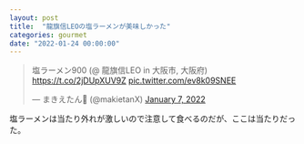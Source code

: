 ```yaml
---
layout: post
title:  "龍旗信LEOの塩ラーメンが美味しかった"
categories: gourmet
date: "2022-01-24 00:00:00"
---
```


<blockquote class="twitter-tweet tw-align-center"><p lang="ja" dir="ltr">塩ラーメン900 (@ 龍旗信LEO in 大阪市, 大阪府) <a href="https://t.co/2jDUpXUV9Z">https://t.co/2jDUpXUV9Z</a> <a href="https://t.co/ev8k09SNEE">pic.twitter.com/ev8k09SNEE</a></p>&mdash; まきえたん🥦 (@makietanX) <a href="https://twitter.com/makietanX/status/1479346147487588353?ref_src=twsrc%5Etfw">January 7, 2022</a></blockquote> <script async src="https://platform.twitter.com/widgets.js" charset="utf-8"></script>

塩ラーメンは当たり外れが激しいので注意して食べるのだが、ここは当たりだった。

